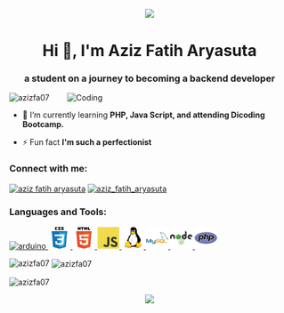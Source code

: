 <p align="center">
    <img src="https://capsule-render.vercel.app/api?type=waving&color=gradient&height=200&section=header&text=Hello%20World&fontSize=50&animation=fadeIn&DescAlign=50&fontAlignY=40"/>
</p>
  
<h1 align="center">Hi 👋, I'm Aziz Fatih Aryasuta</h1>
<h3 align="center">a student on a journey to becoming a backend developer</h3>
<img align="right" alt="Coding" width="400" src="https://media0.giphy.com/media/qgQUggAC3Pfv687qPC/giphy.gif?cid=ecf05e473me48ju6dufssvustdouwfhzwu7e3yxhd7rtmtu6&ep=v1_gifs_search&rid=giphy.gif&ct=g">

<p align="left"> <img src="https://komarev.com/ghpvc/?username=azizfa07&label=Profile%20views&color=0e75b6&style=flat" alt="azizfa07" /> </p>

- 🌱 I’m currently learning **PHP, Java Script, and attending Dicoding Bootcamp.**

- ⚡ Fun fact **I'm such a perfectionist**

<h3 align="left">Connect with me:</h3>
<p align="left">
<a href="https://fb.com/aziz fatih aryasuta" target="blank"><img align="center" src="https://raw.githubusercontent.com/rahuldkjain/github-profile-readme-generator/master/src/images/icons/Social/facebook.svg" alt="aziz fatih aryasuta" height="30" width="40" /></a>
<a href="https://instagram.com/aziz_fatih_aryasuta" target="blank"><img align="center" src="https://raw.githubusercontent.com/rahuldkjain/github-profile-readme-generator/master/src/images/icons/Social/instagram.svg" alt="aziz_fatih_aryasuta" height="30" width="40" /></a>
</p>

<h3 align="left">Languages and Tools:</h3>
<p align="left"> <a href="https://www.arduino.cc/" target="_blank" rel="noreferrer"> <img src="https://cdn.worldvectorlogo.com/logos/arduino-1.svg" alt="arduino" width="40" height="40"/> </a> <a href="https://www.w3schools.com/css/" target="_blank" rel="noreferrer"> <img src="https://raw.githubusercontent.com/devicons/devicon/master/icons/css3/css3-original-wordmark.svg" alt="css3" width="40" height="40"/> </a> <a href="https://www.w3.org/html/" target="_blank" rel="noreferrer"> <img src="https://raw.githubusercontent.com/devicons/devicon/master/icons/html5/html5-original-wordmark.svg" alt="html5" width="40" height="40"/> </a> <a href="https://developer.mozilla.org/en-US/docs/Web/JavaScript" target="_blank" rel="noreferrer"> <img src="https://raw.githubusercontent.com/devicons/devicon/master/icons/javascript/javascript-original.svg" alt="javascript" width="40" height="40"/> </a> <a href="https://www.linux.org/" target="_blank" rel="noreferrer"> <img src="https://raw.githubusercontent.com/devicons/devicon/master/icons/linux/linux-original.svg" alt="linux" width="40" height="40"/> </a> <a href="https://www.mysql.com/" target="_blank" rel="noreferrer"> <img src="https://raw.githubusercontent.com/devicons/devicon/master/icons/mysql/mysql-original-wordmark.svg" alt="mysql" width="40" height="40"/> </a> <a href="https://nodejs.org" target="_blank" rel="noreferrer"> <img src="https://raw.githubusercontent.com/devicons/devicon/master/icons/nodejs/nodejs-original-wordmark.svg" alt="nodejs" width="40" height="40"/> </a> <a href="https://www.php.net" target="_blank" rel="noreferrer"> <img src="https://raw.githubusercontent.com/devicons/devicon/master/icons/php/php-original.svg" alt="php" width="40" height="40"/> </a> </p>

<p><img align="left" src="https://github-readme-stats.vercel.app/api/top-langs?username=azizfa07&show_icons=true&locale=en&layout=compact" alt="azizfa07" /></p>

<p>&nbsp;<img align="center" src="https://github-readme-stats.vercel.app/api?username=azizfa07&show_icons=true&locale=en" alt="azizfa07" /></p>

<p><img align="center" src="https://github-readme-streak-stats.herokuapp.com/?user=azizfa07&" alt="azizfa07" /></p>

<p align="center">
    <img src="https://capsule-render.vercel.app/api?type=waving&color=gradient&height=200&section=footer&text=See%20you%20👋&fontSize=50&animation=fadeIn&DescAlign=50&fontAlignY=70" />
</p>
